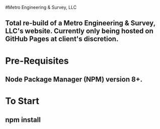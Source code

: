 #Metro Engineering & Survey, LLC

## Total re-build of a Metro Engineering & Survey, LLC's website. Currently only being hosted on GitHub Pages at client's discretion. 

# Pre-Requisites
## Node Package Manager (NPM) version 8+. 

# To Start 
## npm install 
